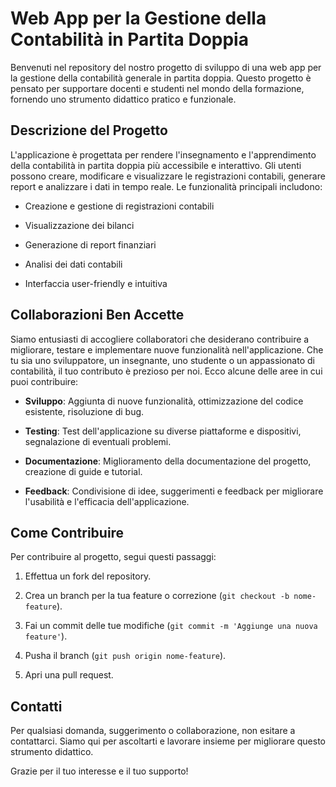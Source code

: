 # Web App per la Gestione della Contabilità in Partita Doppia

Benvenuti nel repository del nostro progetto di sviluppo di una web app per la gestione della contabilità generale in partita doppia. Questo progetto è pensato per supportare docenti e studenti nel mondo della formazione, fornendo uno strumento didattico pratico e funzionale.

## Descrizione del Progetto

L'applicazione è progettata per rendere l'insegnamento e l'apprendimento della contabilità in partita doppia più accessibile e interattivo. Gli utenti possono creare, modificare e visualizzare le registrazioni contabili, generare report e analizzare i dati in tempo reale. Le funzionalità principali includono:

- Creazione e gestione di registrazioni contabili

- Visualizzazione dei bilanci

- Generazione di report finanziari

- Analisi dei dati contabili

- Interfaccia user-friendly e intuitiva

## Collaborazioni Ben Accette

Siamo entusiasti di accogliere collaboratori che desiderano contribuire a migliorare, testare e implementare nuove funzionalità nell'applicazione. Che tu sia uno sviluppatore, un insegnante, uno studente o un appassionato di contabilità, il tuo contributo è prezioso per noi. Ecco alcune delle aree in cui puoi contribuire:

- **Sviluppo**: Aggiunta di nuove funzionalità, ottimizzazione del codice esistente, risoluzione di bug.

- **Testing**: Test dell'applicazione su diverse piattaforme e dispositivi, segnalazione di eventuali problemi.

- **Documentazione**: Miglioramento della documentazione del progetto, creazione di guide e tutorial.

- **Feedback**: Condivisione di idee, suggerimenti e feedback per migliorare l'usabilità e l'efficacia dell'applicazione.

## Come Contribuire

Per contribuire al progetto, segui questi passaggi:

1. Effettua un fork del repository.

2. Crea un branch per la tua feature o correzione (`git checkout -b nome-feature`).

3. Fai un commit delle tue modifiche (`git commit -m 'Aggiunge una nuova feature'`).

4. Pusha il branch (`git push origin nome-feature`).

5. Apri una pull request.

## Contatti

Per qualsiasi domanda, suggerimento o collaborazione, non esitare a contattarci. Siamo qui per ascoltarti e lavorare insieme per migliorare questo strumento didattico.

Grazie per il tuo interesse e il tuo supporto!